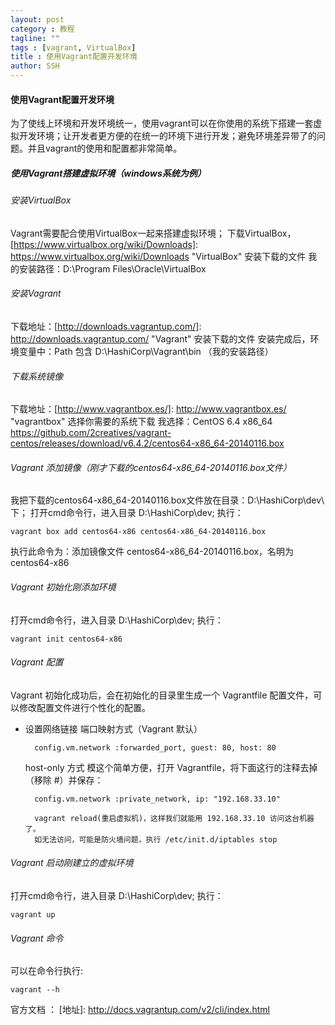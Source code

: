 ```yaml
---
layout: post
category : 教程
tagline: ""
tags : [vagrant, VirtualBox]
title : 使用Vagrant配置开发环境
author: SSH
---
```


#### 使用Vagrant配置开发环境

为了使线上环境和开发环境统一，使用vagrant可以在你使用的系统下搭建一套虚拟开发环境；让开发者更方便的在统一的环境下进行开发；避免环境差异带了的问题。并且vagrant的使用和配置都非常简单。
<!--break-->

##### 使用Vagrant搭建虚拟环境（windows系统为例）

###### 安装VirtualBox
Vagrant需要配合使用VirtualBox一起来搭建虚拟环境；
下载VirtualBox，[https://www.virtualbox.org/wiki/Downloads]: https://www.virtualbox.org/wiki/Downloads "VirtualBox"
安装下载的文件
我的安装路径：D:\Program Files\Oracle\VirtualBox

###### 安装Vagrant
下载地址：[http://downloads.vagrantup.com/]: http://downloads.vagrantup.com/ "Vagrant"
安装下载的文件
安装完成后，环境变量中：Path 包含 D:\HashiCorp\Vagrant\bin （我的安装路径）

###### 下载系统镜像
下载地址：[http://www.vagrantbox.es/]: http://www.vagrantbox.es/  "vagrantbox"
选择你需要的系统下载
我选择：CentOS 6.4 x86_64 https://github.com/2creatives/vagrant-centos/releases/download/v6.4.2/centos64-x86_64-20140116.box
	
###### Vagrant 添加镜像（刚才下载的centos64-x86_64-20140116.box文件）
我把下载的centos64-x86_64-20140116.box文件放在目录：D:\HashiCorp\dev\ 下；
打开cmd命令行，进入目录 D:\HashiCorp\dev\;
执行：

	vagrant box add centos64-x86 centos64-x86_64-20140116.box

执行此命令为：添加镜像文件 	centos64-x86_64-20140116.box，名明为 centos64-x86

###### Vagrant 初始化刚添加环境
打开cmd命令行，进入目录 D:\HashiCorp\dev\;
执行：

	vagrant init centos64-x86

###### Vagrant 配置
Vagrant 初始化成功后，会在初始化的目录里生成一个 Vagrantfile 配置文件，可以修改配置文件进行个性化的配置。

- 设置网络链接
	端口映射方式（Vagrant 默认）

		config.vm.network :forwarded_port, guest: 80, host: 80

	host-only 方式
		模这个简单方便，打开 Vagrantfile，将下面这行的注释去掉（移除 #）并保存：

		config.vm.network :private_network, ip: "192.168.33.10"

		vagrant reload(重启虚拟机)，这样我们就能用 192.168.33.10 访问这台机器了。
		如无法访问，可能是防火墙问题，执行 /etc/init.d/iptables stop

###### Vagrant 启动刚建立的虚拟环境
打开cmd命令行，进入目录 D:\HashiCorp\dev\;
执行：

	vagrant up

###### Vagrant 命令
可以在命令行执行:

	vagrant --h

官方文档 ：
	[地址]: http://docs.vagrantup.com/v2/cli/index.html

